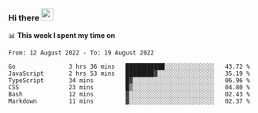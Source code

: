 ### Hi there <a href="https://www.gautamkrishnar.com/"><img src="https://media.giphy.com/media/hvRJCLFzcasrR4ia7z/giphy.gif" width="25px"></a>

📊 **This week I spent my time on**

<!--START_SECTION:waka-->

```text
From: 12 August 2022 - To: 19 August 2022

Go               3 hrs 36 mins   ███████████░░░░░░░░░░░░░░   43.72 %
JavaScript       2 hrs 53 mins   ████████▓░░░░░░░░░░░░░░░░   35.19 %
TypeScript       34 mins         █▓░░░░░░░░░░░░░░░░░░░░░░░   06.96 %
CSS              23 mins         █▒░░░░░░░░░░░░░░░░░░░░░░░   04.80 %
Bash             12 mins         ▓░░░░░░░░░░░░░░░░░░░░░░░░   02.43 %
Markdown         11 mins         ▓░░░░░░░░░░░░░░░░░░░░░░░░   02.37 %
```

<!--END_SECTION:waka-->
